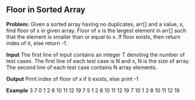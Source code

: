 ## Floor in Sorted Array 

**Problem:**
Given a sorted array having no duplicates, arr[] and a value, x, find floor of x in given array. Floor of x is the largest element in arr[] such that the element is smaller than or equal to x. If floor exists, then return index of it, else return -1.

**Input**
The first line of input contains an integer T denoting the number of test cases.
The first line of each test case is N and x, N is the size of array.
The second line of each test case contains N array elements.

**Output**
Print index of floor of x if it exists, else print -1

**Example**
3
7 0
1 2 8 10 11 12 19
7 5
1 2 8 10 11 12 19
7 10
1 2 8 10 11 12 19